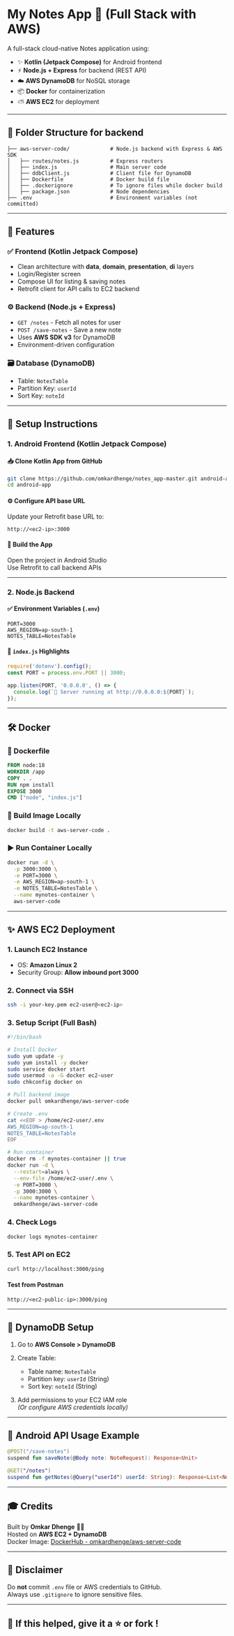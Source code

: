 # My Notes App 📃 (Full Stack with AWS)

A full-stack cloud-native Notes application using:

- ✨ **Kotlin (Jetpack Compose)** for Android frontend  
- ⚡ **Node.js + Express** for backend (REST API)  
- ☁️ **AWS DynamoDB** for NoSQL storage  
- 📦 **Docker** for containerization  
- ⛅ **AWS EC2** for deployment  

---

## 📂 Folder Structure for backend

```
├── aws-server-code/             # Node.js backend with Express & AWS SDK
│   ├── routes/notes.js          # Express routers
│   ├── index.js                 # Main server code
│   ├── ddbClient.js             # Client file for DynamoDB
│   ├── Dockerfile               # Docker build file
│   ├── .dockerignore            # To ignore files while docker build
│   ├── package.json             # Node dependencies
├── .env                         # Environment variables (not committed)
```

---

## 📄 Features

### ✅ Frontend (Kotlin Jetpack Compose)
- Clean architecture with **data**, **domain**, **presentation**, **di** layers
- Login/Register screen
- Compose UI for listing & saving notes
- Retrofit client for API calls to EC2 backend

### ⚙️ Backend (Node.js + Express)
- `GET /notes` - Fetch all notes for user
- `POST /save-notes` - Save a new note
- Uses **AWS SDK v3** for DynamoDB
- Environment-driven configuration

### 🗃️ Database (DynamoDB)
- Table: `NotesTable`
- Partition Key: `userId`
- Sort Key: `noteId`

---

## 📆 Setup Instructions

### 1. Android Frontend (Kotlin Jetpack Compose)

#### 📥 Clone Kotlin App from GitHub
```bash
git clone https://github.com/omkardhenge/notes_app-master.git android-app
cd android-app
```

#### ⚙️ Configure API base URL
Update your Retrofit base URL to:
```
http://<ec2-ip>:3000
```

#### 🧱 Build the App
Open the project in Android Studio  
Use Retrofit to call backend APIs

---

### 2. Node.js Backend

#### ✅ Environment Variables (`.env`)
```
PORT=3000
AWS_REGION=ap-south-1
NOTES_TABLE=NotesTable
```

#### 📝 `index.js` Highlights
```js
require('dotenv').config();
const PORT = process.env.PORT || 3000;

app.listen(PORT, '0.0.0.0', () => {
  console.log(`🚀 Server running at http://0.0.0.0:${PORT}`);
});
```

---

## 🛠️ Docker

### 📄 Dockerfile
```Dockerfile
FROM node:18
WORKDIR /app
COPY . .
RUN npm install
EXPOSE 3000
CMD ["node", "index.js"]
```

### 🔨 Build Image Locally
```bash
docker build -t aws-server-code .
```

### ▶️ Run Container Locally
```bash
docker run -d \
  -p 3000:3000 \
  -e PORT=3000 \
  -e AWS_REGION=ap-south-1 \
  -e NOTES_TABLE=NotesTable \
  --name mynotes-container \
  aws-server-code
```

---

## ✨ AWS EC2 Deployment

### 1. Launch EC2 Instance
- OS: **Amazon Linux 2**
- Security Group: **Allow inbound port 3000**

### 2. Connect via SSH
```bash
ssh -i your-key.pem ec2-user@<ec2-ip>
```

### 3. Setup Script (Full Bash)
```bash
#!/bin/bash

# Install Docker
sudo yum update -y
sudo yum install -y docker
sudo service docker start
sudo usermod -a -G docker ec2-user
sudo chkconfig docker on

# Pull backend image
docker pull omkardhenge/aws-server-code

# Create .env
cat <<EOF > /home/ec2-user/.env
AWS_REGION=ap-south-1
NOTES_TABLE=NotesTable
EOF

# Run container
docker rm -f mynotes-container || true
docker run -d \
  --restart=always \
  --env-file /home/ec2-user/.env \
  -e PORT=3000 \
  -p 3000:3000 \
  --name mynotes-container \
  omkardhenge/aws-server-code
```

### 4. Check Logs
```bash
docker logs mynotes-container
```

### 5. Test API on EC2
```bash
curl http://localhost:3000/ping
```

#### Test from Postman
```
http://<ec2-public-ip>:3000/ping
```

---

## 🚀 DynamoDB Setup

1. Go to **AWS Console > DynamoDB**
2. Create Table:
   - Table name: `NotesTable`
   - Partition key: `userId` (String)
   - Sort key: `noteId` (String)

3. Add permissions to your EC2 IAM role  
   *(Or configure AWS credentials locally)*

---

## 📲 Android API Usage Example

```kotlin
@POST("/save-notes")
suspend fun saveNote(@Body note: NoteRequest): Response<Unit>

@GET("/notes")
suspend fun getNotes(@Query("userId") userId: String): Response<List<Note>>
```

---

## 🎓 Credits

Built by **Omkar Dhenge** 👨‍💼  
Hosted on **AWS EC2 + DynamoDB**  
Docker Image: [DockerHub - omkardhenge/aws-server-code](https://hub.docker.com/r/omkardhenge/aws-server-code)

---

## 🚫 Disclaimer

Do **not** commit `.env` file or AWS credentials to GitHub.  
Always use `.gitignore` to ignore sensitive files.

---

## 🌟 If this helped, give it a ⭐ or fork !
